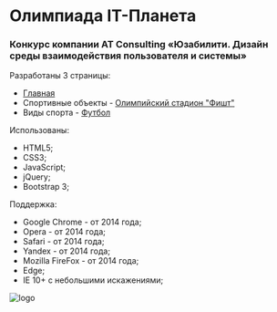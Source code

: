 <h1>Олимпиада IT-Планета</h1>
<h3>Конкурс компании AT Consulting «Юзабилити. Дизайн среды взаимодействия пользователя и системы»</h3>
<p>Разработаны 3 страницы:
  <ul>
    <li><a href="https://zaytsevaleksandrv.github.io/universiade/index.html" target="_blank">Главная</a></li>
    <li>Спортивные объекты - <a href="https://zaytsevaleksandrv.github.io/universiade/object.html" target="_blank">Олимпийский стадион "Фишт"</a></li>
    <li>Виды спорта - <a href="https://zaytsevaleksandrv.github.io/universiade/sports.html" target="_blank">Футбол</a></li>
  </ul>
  Использованы:
  <ul>
    <li>HTML5;</li>
    <li>CSS3;</li>
    <li>JavaScript;</li>
    <li>jQuery;</li>
    <li>Bootstrap 3;</li>
  </ul>
  Поддержка:
   <ul>
    <li>Google Chrome - от 2014 года;</li>
    <li>Opera -  от 2014 года;</li>
    <li>Safari - от 2014 года;</li>
    <li>Yandex - от 2014 года;</li>
    <li>Mozilla FireFox -  от 2014 года;</li>
    <li>Edge;</li>
    <li>IE 10+ с небольшими искажениями;</li>
  </ul>
  <img style="text-align: center" src="https://zaytsevaleksandrv.github.io/universiade/img/logo_mobile.png" alt="logo"/>
</p>

